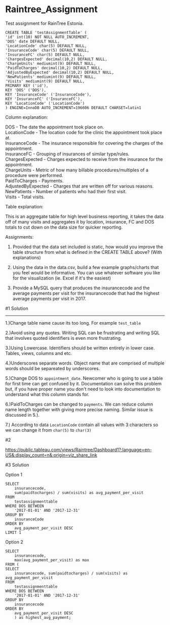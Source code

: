 # Raintree_Assignment

Test assignment for RainTree Estonia.

```Create Table statement for the data included:
CREATE TABLE 'testAssignmentTable' (
'id' int(10) NOT NULL AUTO_INCREMENT,
'DOS' date DEFAULT NULL,
'LocationCode' char(5) DEFAULT NULL,
'InsuranceCode' char(5) DEFAULT NULL,
'InsuranceFC' char(5) DEFAULT NULL,
'ChargesExpected' decimal(10,2) DEFAULT NULL,
'ChargeUnits' mediumint(9) DEFAULT NULL,
'PaidToCharges' decimal(10,2) DEFAULT NULL,
'AdjustedByExpected' decimal(10,2) DEFAULT NULL,
'NewPatients' mediumint(9) DEFAULT NULL,
'Visits' mediumint(9) DEFAULT NULL,
PRIMARY KEY ('id'),
KEY 'DOS' ('DOS'),
KEY 'InsuranceCode' ('InsuranceCode'),
KEY 'InsuranceFC' ('InsuranceFC'),
KEY 'LocationCode' ('LocationCode')
) ENGINE=InnoDB AUTO_INCREMENT=196606 DEFAULT CHARSET=latin1
```
Column explanation:

DOS - The date the appointment took place on.<br>
LocationCode - The location code for the clinic the appointment took place at.<br>
InsuranceCode - The insurance responsible for covering the charges of the appointment.<br> 
InsuranceFC - Grouping of insurances of similar type/rules.<br> 
ChargesExpected - Charges expected to receive from the insurance for the appointment.<br> 
ChargeUnits - Metric of how many billable procedures/multiples of a procedure were performed.<br> 
PaidToCharges - Payments.<br> 
AdjustedByExpected - Charges that are written off for various reasons.<br> 
NewPatients - Number of patients who had their first visit. <br>
Visits - Total visits.<br>

Table explanation:

This is an aggregate table for high level business reporting, it takes the data off of many visits and aggregates it by location, insurance, FC and DOS totals to cut down on the data size for quicker reporting.

Assignments:

1. Provided that the data set included is static, how would you improve the table structure from what is defined in the CREATE TABLE above? (With explanations)

2. Using the data in the data.csv, build a few example graphs/charts that you feel would be informative. You can use whatever software you like for the visualization (ie. Excel if it's the easiest)

3. Provide a MySQL query that produces the insurancecode and the average payments per visit for the insurancecode that had the highest average payments per visit in 2017.

#1 Solution<br> 
<hr>
1.)Change table name cause its too long. For example <code>test_table</code><br>

2.)Avoid using any quotes. Writing SQL can be frustrating and writing SQL that involves quoted identifiers is even more frustrating.<br> 

3.)Using Lowercase. Identifiers should be written entirely in lower case. Tables, views, columns and etc. <br> 

4.)Underscores separate words. Object name that are comprised of multiple words should be separeated by underscores.<br> 

5.)Change DOS to <code>appointment_date</code>. Newcomer who is going to use a table for first time can get confused by it. Documentation can solve this problem but, if you have proper name you don't need to look into documentation to understand what this column stands for.<br>

6.)PaidToCharges can be changed to <code>payments</code>. We can reduce column name length together with giving more precise naming. Similar issue is discussed in 5.).

7.) According to data ```LocationCode``` contain all values with 3 characters so we can change it from ```char(5)``` to ```char(3)```


#2 

https://public.tableau.com/views/Raintree/Dashboard1?:language=en-US&:display_count=n&:origin=viz_share_link


#3 Solution 

Option 1
```
SELECT
    insurancecode,
    sum(paidtocharges) / sum(visits) as avg_payment_per_visit
FROM 
    testassignmenttable
WHERE DOS BETWEEN 
    '2017-01-01' AND '2017-12-31'
GROUP BY 
    insuranceCode
ORDER BY 
    avg_payment_per_visit DESC
LIMIT 1
```

Option 2
```
SELECT 
	insurancecode,
	max(avg_payment_per_visit) as max
FROM (
SELECT 
	insurancecode, sum(paidtocharges) / sum(visits) as avg_payment_per_visit
FROM 
	testassignmenttable
WHERE DOS BETWEEN 
	'2017-01-01' AND '2017-12-31'
GROUP BY 
	insurancecode
ORDER BY
	avg_payment_per_visit DESC
    ) as highest_avg_payment;
```
